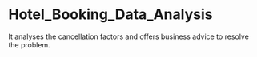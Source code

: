 # Hotel_Booking_Data_Analysis
It analyses the cancellation factors and offers business advice to resolve the problem.
